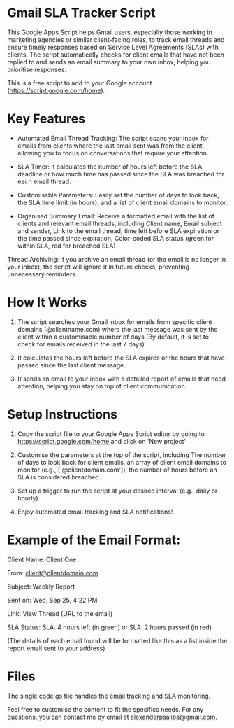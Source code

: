 # Gmail SLA Tracker Script

This Google Apps Script helps Gmail users, especially those working in marketing agencies or similar client-facing roles, to track email threads and ensure timely responses based on Service Level Agreements (SLAs) with clients. The script automatically checks for client emails that have not been replied to and sends an email summary to your own inbox, helping you prioritise responses.

This is a free script to add to your Google account (https://script.google.com/home).

# Key Features

- Automated Email Thread Tracking: The script scans your inbox for emails from clients where the last email sent was from the client, allowing you to focus on conversations that require your attention.

- SLA Timer: It calculates the number of hours left before the SLA deadline or how much time has passed since the SLA was breached for each email thread.

- Customisable Parameters: Easily set the number of days to look back, the SLA time limit (in hours), and a list of client email domains to monitor.

- Organised Summary Email: Receive a formatted email with the list of clients and relevant email threads, including Client name, Email subject and sender, Link to the email thread, time left before SLA expiration or the time passed since expiration, Color-coded SLA status (green for within SLA, red for breached SLA)

Thread Archiving: If you archive an email thread (or the email is no longer in your inbox), the script will ignore it in future checks, preventing unnecessary reminders.

# How It Works

1. The script searches your Gmail inbox for emails from specific client domains (@clientname.com) where the last message was sent by the client within a customisable number of days (By default, it is set to check for emails received in the last 7 days)

2. It calculates the hours left before the SLA expires or the hours that have passed since the last client message.

3. It sends an email to your inbox with a detailed report of emails that need attention, helping you stay on top of client communication.

# Setup Instructions

1. Copy the script file to your Google Apps Script editor by going to https://script.google.com/home and click on  'New project'

2. Customise the parameters at the top of the script, including The number of days to look back for client emails, an array of client email domains to monitor (e.g., ['@clientdomain.com']), the number of hours before an SLA is considered breached.

3. Set up a trigger to run the script at your desired interval (e.g., daily or hourly).

4. Enjoy automated email tracking and SLA notifications!

# Example of the Email Format:

Client Name: Client One

From: client@clientdomain.com

Subject: Weekly Report

Sent on: Wed, Sep 25, 4:22 PM

Link: View Thread (URL to the email)

SLA Status: SLA: 4 hours left (in green) or SLA: 2 hours passed (in red)

(The details of each email found will be formatted like this as a list inside the report email sent to your address)

# Files
The single code.gs file handles the email tracking and SLA monitoring.

Feel free to customise the content to fit the specifics needs.
For any questions, you can contact me by email at alexanderpsaliba@gmail.com.
